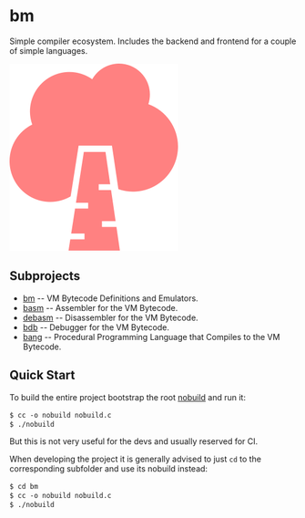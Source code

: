 # bm

Simple compiler ecosystem. Includes the backend and frontend for a couple of simple languages.

![logo](./logo/birch-296x328.png)

## Subprojects

- [bm](./bm) -- VM Bytecode Definitions and Emulators.
- [basm](./basm) -- Assembler for the VM Bytecode.
- [debasm](./debasm) -- Disassembler for the VM Bytecode.
- [bdb](./bdb) -- Debugger for the VM Bytecode.
- [bang](./bang) -- Procedural Programming Language that Compiles to the VM Bytecode.

## Quick Start

To build the entire project bootstrap the root [nobuild](https://github.com/tsoding/nobuild) and run it:

```console
$ cc -o nobuild nobuild.c
$ ./nobuild
```

But this is not very useful for the devs and usually reserved for CI.

When developing the project it is generally advised to just `cd` to the corresponding subfolder and use its nobuild instead:

```console
$ cd bm
$ cc -o nobuild nobuild.c
$ ./nobuild
```
